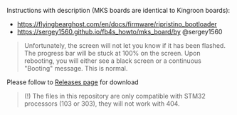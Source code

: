 Instructions with description (MKS boards are identical to Kingroon boards):
- https://flyingbearghost.com/en/docs/firmware/ripristino_bootloader
- https://sergey1560.github.io/fb4s_howto/mks_board/by @sergey1560

> Unfortunately, the screen will not let you know if it has been flashed. The progress bar will be stuck at 100% on the screen.  Upon rebooting, you will either see a black screen or a continuous "Booting" message. This is normal.

Please follow to [Releases page](https://github.com/brvwvde/Kingroon-KP3S-GD32F303-Bootloader/releases) for download 

> (!) The files in this repository are only compatible with STM32 processors (103 or 303), they will not work with 404.
